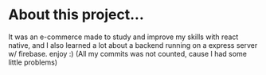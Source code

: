 # About this project...
It was an e-commerce made to study and improve my skills with react native, and I also learned a lot about a backend running on a express server w/ firebase. enjoy :)
(All my commits was not counted, cause I had some little problems)
